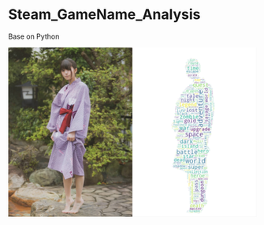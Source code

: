 # Steam_GameName_Analysis

Base on Python

![Saito wordcloud](saito_wordcloud.png "Saito wordcloud")
